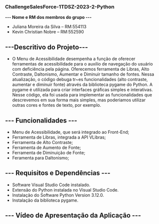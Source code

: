 ### ChallengeSalesForce-1TDSZ-2023-2-Python

**--- Nome e RM dos membros do grupo ---**

- Juliana Moreira da Silva – RM:554113
- Kevin Christian Nobre – RM:552590

## **---Descritivo do Projeto---**

- O Menu de Acessibilidade desempenha a função de oferecer ferramentas de acessibilidade para o auxilio de navegação do usuário com deficiência pela página. Oferecemos ferramenta de Libras, Alto Contraste, Daltonismo, Aumentar e Diminuir tamanho de fontes. Nessa atualização, o código debuga tr~es funcionalidades (alto contraste, aumentar e diminuir fonte) através da biblioteca pygame do Python. A pygame é utilizada para criar interfaces gráficas simples e interativas. Nesse código, ela foi usada para implementar as funcionalidades que descrevemos em sua forma mais simples, mas poderiamos utilizar outras cores e fontes de texto, por exemplo.

## **--- Funcionalidades ---**

- Menu de Acessibilidade, que será integrado ao Front-End;
- Ferramenta de Libras, integrada a API VLibras;
- Ferramenta de Alto Contraste;
- Ferramenta de Aumento de Fonte;
- Ferramenta de Diminuição de Fonte;
- Feramenta para Daltonismo;

## **--- Requisitos e Dependências ---**

- Software Visual Studio Code instalado.
- Extensão do Python instalada no Visual Studio Code.
- Instalação do Software Python Version 3.12.0.
- Instalação da biblioteca pygame.

## **--- Vídeo de Apresentação da Aplicação ---**
